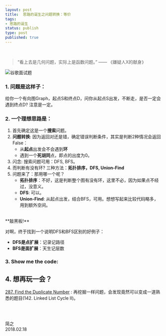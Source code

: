 ```yaml
--- 
layout: post
title:  思路的诞生之问题转换：等价
tags:
- 思路的诞生
status: publish
type: post
published: true
---
```


<br>

> “看上去是几何问题，实际上是函数问题。” —— 《嫌疑人X的献身》

	
![谷歌面试题](https://i.imgur.com/W9znpVm.jpg)
	
### 1. 问题是这样子：
	
给你一个有向图Graph，起点S和终点D，问你从起点S出发，不断走，是否一定会遇到终点D? 注意是一定。
	
### 2. 一个理想思路是：
	
1. 首先确定这是一个**搜索**问题。
2. **问题转换**: 因为返回对还是错，确定错误判断条件，其实是判断2种情况会返回False：
	- 从**起点**出发会不会遇到**环**
	- 遇到一个**死胡同**点，即点的出度为0。
3. 闪念: 搜索问题可用：DFS, BFS。
4. 而判断有没有环? 三种方法：**拓扑排序，DFS, Union-Find**
5. 问题来了：那用哪一个呢？
	- **拓扑排序**：不好，这是判断整个图有没有环，这里不必，因为如果点不经过，没意义。
	- **DFS**: 可以。
	- **Union-Find**: 从起点出发，结合BFS，可用。想想写起来比较代码略多，用到额外空间。
	
<br>
**敲黑板!**

对啊，终于找到一个说明DFS和BFS区别的好例子：
* **DFS是点扩展**：记录记路径	
* **BFS是面扩展**：天生记层数
	
### 3. Show me the code:
	
<script src="https://gist.github.com/WillWang-X/79010b76d3ec06e975ea939f0a2ec398.js"></script>
	
## 4. 想再玩一会？
	
[287. Find the Duplicate Number](https://leetcode.com/problems/find-the-duplicate-number/description/) : 再挖掘一样问题，会发现竟然可以变成一道熟悉的题目(142. Linked List Cycle II)。

<br>
<br>

简之           
2018.02.18
